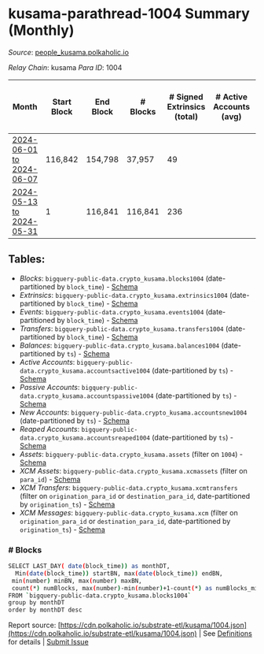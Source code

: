 # kusama-parathread-1004 Summary (Monthly)

_Source_: [people_kusama.polkaholic.io](https://people_kusama.polkaholic.io)

*Relay Chain*: kusama
*Para ID*: 1004



| Month | Start Block | End Block | # Blocks | # Signed Extrinsics (total) | # Active Accounts (avg) | # Addresses with Balances (max) | Issues |
| ----- | ----------- | --------- | -------- | --------------------------- | ----------------------- | ------------------------------- | ------ |
| [2024-06-01 to 2024-06-07](/kusama/1004-people_kusama/2024-06-30.md) | 116,842 | 154,798 | 37,957 | 49 |  | 4,316 | -   |   
| [2024-05-13 to 2024-05-31](/kusama/1004-people_kusama/2024-05-31.md) | 1 | 116,841 | 116,841 | 236 |  | 4,304 | -   |   

## Tables:

* _Blocks_: `bigquery-public-data.crypto_kusama.blocks1004` (date-partitioned by `block_time`) - [Schema](/schema/balances.json)
* _Extrinsics_: `bigquery-public-data.crypto_kusama.extrinsics1004` (date-partitioned by `block_time`) - [Schema](/schema/extrinsics.json)
* _Events_: `bigquery-public-data.crypto_kusama.events1004` (date-partitioned by `block_time`) - [Schema](/schema/events.json)
* _Transfers_: `bigquery-public-data.crypto_kusama.transfers1004` (date-partitioned by `block_time`) - [Schema](/schema/transfers.json)
* _Balances_: `bigquery-public-data.crypto_kusama.balances1004` (date-partitioned by `ts`) - [Schema](/schema/balances.json)
* _Active Accounts_: `bigquery-public-data.crypto_kusama.accountsactive1004` (date-partitioned by `ts`) - [Schema](/schema/accountsactive.json)
* _Passive Accounts_: `bigquery-public-data.crypto_kusama.accountspassive1004` (date-partitioned by `ts`) - [Schema](/schema/accountspassive.json)
* _New Accounts_: `bigquery-public-data.crypto_kusama.accountsnew1004` (date-partitioned by `ts`) - [Schema](/schema/accountsnew.json)
* _Reaped Accounts_: `bigquery-public-data.crypto_kusama.accountsreaped1004` (date-partitioned by `ts`) - [Schema](/schema/accountsreaped.json)
* _Assets_: `bigquery-public-data.crypto_kusama.assets` (filter on `1004`) - [Schema](/schema/assets.json)
* _XCM Assets_: `bigquery-public-data.crypto_kusama.xcmassets` (filter on `para_id`) - [Schema](/schema/xcmassets.json)
* _XCM Transfers_: `bigquery-public-data.crypto_kusama.xcmtransfers` (filter on `origination_para_id` or `destination_para_id`, date-partitioned by `origination_ts`) - [Schema](/schema/xcmtransfers.json)
* _XCM Messages_: `bigquery-public-data.crypto_kusama.xcm` (filter on `origination_para_id` or `destination_para_id`, date-partitioned by `origination_ts`) - [Schema](/schema/xcm.json)

### # Blocks
```bash
SELECT LAST_DAY( date(block_time)) as monthDT,
  Min(date(block_time)) startBN, max(date(block_time)) endBN, 
 min(number) minBN, max(number) maxBN, 
 count(*) numBlocks, max(number)-min(number)+1-count(*) as numBlocks_missing 
FROM `bigquery-public-data.crypto_kusama.blocks1004` 
group by monthDT 
order by monthDT desc
```


Report source: [https://cdn.polkaholic.io/substrate-etl/kusama/1004.json](https://cdn.polkaholic.io/substrate-etl/kusama/1004.json) | See [Definitions](/DEFINITIONS.md) for details | [Submit Issue](https://github.com/colorfulnotion/substrate-etl/issues)
